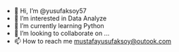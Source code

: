 - 👋 Hi, I’m @yusufaksoy57
- 👀 I’m interested in Data Analyze
- 🌱 I’m currently learning Python
- 💞️ I’m looking to collaborate on ...
- 📫 How to reach me mustafayusufaksoy@outook.com

